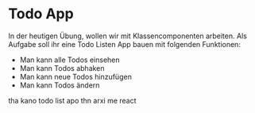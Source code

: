 # Todo App

In der heutigen Übung, wollen wir mit Klassencomponenten arbeiten. Als Aufgabe soll ihr eine Todo Listen App bauen mit folgenden Funktionen:

- Man kann alle Todos einsehen
- Man kann Todos abhaken
- Man kann neue Todos hinzufügen
- Man kann Todos ändern

tha kano todo list apo thn arxi me react
